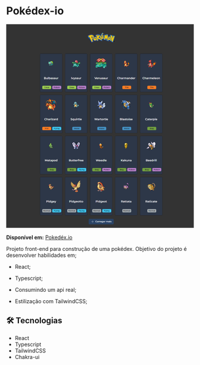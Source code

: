 # **Pokédex-io**

![preview](.github/preview.png)

**Disponível em:** [Pokedéx.io](https://pokedex-io.vercel.app/)

Projeto front-end para construção de uma pokédex. Objetivo do projeto é desenvolver habilidades em; 

- React;

- Typescript;

- Consumindo um api real;

- Estilização com TailwindCSS;

## 🛠 Tecnologias

- React
- Typescript
- TailwindCSS
- Chakra-ui
